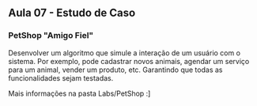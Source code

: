 <h2> Aula 07 - Estudo de Caso </h2>

<h3> PetShop "Amigo Fiel" </h3>

Desenvolver um algoritmo que simule a interação de um usuário com o sistema. Por exemplo, pode cadastrar novos animais, agendar um serviço para um animal, vender um produto, etc.
Garantindo que todas as funcionalidades sejam testadas.

Mais informações na pasta Labs/PetShop :]